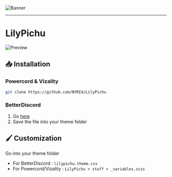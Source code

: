 ![Banner](https://nyri4.github.io/LilyPichu/assets/banner.png)

---

# LilyPichu
![Preview](https://nyri4.github.io/LilyPichu/assets/capture.png)

## 📥 Installation

### Powercord & Vizality

```sh
git clone https://github.com/NYRI4/LilyPichu
```

### BetterDiscord

1. Go [here](https://betterdiscord.app/Download?id=177)
2. Save the file into your theme folder

## 🖌️ Customization
Go into your theme folder
- For BetterDiscord : `lilypichu.theme.css`
- For Powercord/Vizality : `LilyPichu > stuff > _variables.scss`
